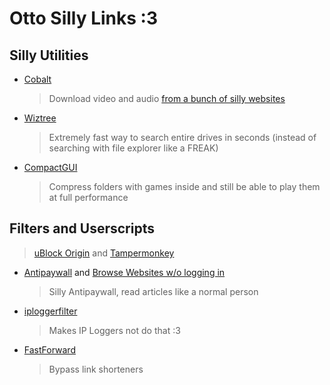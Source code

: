 # Otto Silly Links :3

## Silly Utilities
- [Cobalt](https://cobalt.tools/)
  > Download video and audio [from a bunch of silly websites](https://github.com/wukko/cobalt?tab=readme-ov-file#supported-services)
- [Wiztree](https://diskanalyzer.com/)
  > Extremely fast way to search entire drives in seconds (instead of searching with file explorer like a FREAK)
- [CompactGUI](https://github.com/IridiumIO/CompactGUI)
  > Compress folders with games inside and still be able to play them at full performance

## Filters and Userscripts
> [uBlock Origin](https://ublockorigin.com/) and [Tampermonkey](https://www.tampermonkey.net/)

- [Antipaywall](https://raw.githubusercontent.com/liamengland1/miscfilters/master/antipaywall.txt) and [Browse Websites w/o logging in](https://raw.githubusercontent.com/DandelionSprout/adfilt/master/BrowseWebsitesWithoutLoggingIn.txt)
  > Silly Antipaywall, read articles like a normal person
- [iploggerfilter](https://raw.githubusercontent.com/piperun/iploggerfilter/master/filterlist)
  > Makes IP Loggers not do that :3 
- [FastForward](https://fastforward.team/)
  > Bypass link shorteners

  
